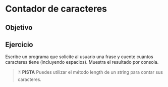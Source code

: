 # Contador de caracteres

## Objetivo



## Ejercicio

Escribe un programa que solicite al usuario una frase y cuente cuántos caracteres tiene (incluyendo espacios). Muestra el resultado por consola.

> :black_joker: **PISTA**
> Puedes utilizar el método length de un string para contar sus caracteres.

